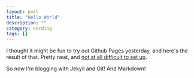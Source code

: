 ```yaml
---
layout: post
title: "Hello World"
description: ""
category: nerding
tags: []
---
```

I thought it might be fun to try out Github Pages yesterday, and here's the result of that. Pretty neat, and [not at all difficult to set up](http://truongtx.me/2013/05/08/blogging-using-your-favorite-text-editor-with-git-and-jekyll/).

So now I'm blogging with Jekyll and Git! And Markdown!
